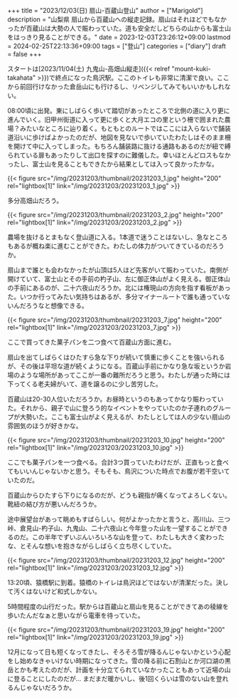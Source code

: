 +++
title = "2023/12/03(日) 扇山-百蔵山登山"
author = ["Marigold"]
description = "山梨県 扇山から百蔵山への縦走記録。扇山はそれほどでもなかったが百蔵山は大勢の人で賑わっていた。道も安全だしどちらの山からも富士山をはっきり見ることができる。"
date = 2023-12-03T23:26:12+09:00
lastmod = 2024-02-25T22:13:36+09:00
tags = ["登山"]
categories = ["diary"]
draft = false
+++

スタートは[2023/11/04(土) 九鬼山-高畑山縦走]({{< relref "mount-kuki-takahata" >}})で終点になった鳥沢駅。ここのトイレも非常に清潔で良い。ここから前回行けなかった倉岳山にも行けるし、リベンジしてみてもいいかもしれない。

08:00頃に出発。東にしばらく歩いて踏切があったところで北側の道に入り更に進んでいく。旧甲州街道に入って更に歩くと大月エコの里という柵で囲まれた農場？みたいなところに辿り着く。もともとのルートではここには入らないで舗装道沿いに歩けばよかったのだが、地図を見ないで歩いていたわたしはそのまま柵を開けて中に入ってしまった。もちろん舗装路に抜ける通路もあるのだが紐で縛られている扉もあったりして出口を探すのに難儀した。幸いほとんどロスもなかったし、富士山を見ることもできたから結果としては入って良かったかな。

{{< figure src="/img/20231203/thumbnail/20231203_1.jpg" height="200" rel="lightbox[1]" link="/img/20231203/20231203_1.jpg" >}}

多分高畑山だろう。

{{< figure src="/img/20231203/thumbnail/20231203_2.jpg" height="200" rel="lightbox[1]" link="/img/20231203/20231203_2.jpg" >}}

農場を抜けるとまもなく登山道に入る。1本道で迷うことはないし、急なところもあるが概ね楽に進むことができた。わたしの体力がついてきているのだろうか。

扇山まで誰とも会わなかったが山頂は5人ほど先客がいて賑わっていた。南側が開けていて、富士山とその手前の杓子山、左に御正体山がよく見える。御正体山の手前にあるのが、二十六夜山だろうか。北には権現山の方向を指す看板があった。いつか行ってみたい気持ちはあるが、多分マイナールートで誰も通っていないんだろうなと想像できる。

{{< figure src="/img/20231203/thumbnail/20231203_7.jpg" height="200" rel="lightbox[1]" link="/img/20231203/20231203_7.jpg" >}}

ここで買ってきた菓子パンを二つ食べて百蔵山方面に進む。

扇山を出てしばらくはひたすら急な下りが続いて慎重に歩くことを強いられるが、その後は平坦な道が続くようになる。百蔵山手前にかなり急な坂というか岩場のような場所があってここが一番の難所だろうと思う。わたしが通った時には下ってくる老夫婦がいて、道を譲るのに少し苦労した。

百蔵山は20-30人位いただろうか。お昼時というのもあってかなり賑わっていた。それから、親子で山に登ろう的なイベントをやっていたのか子連れのグループが大勢いた。ここも富士山がよく見えるが、わたしとしては人の少ない扇山の雰囲気のほうが好きかな。

{{< figure src="/img/20231203/thumbnail/20231203_10.jpg" height="200" rel="lightbox[1]" link="/img/20231203/20231203_10.jpg" >}}

ここでも菓子パンを一つ食べる。合計3つ買っていたわけだが、正直もっと食べてもいいんじゃないかと思う。そもそも、鳥沢についた時点でお腹が若干空いていたのだ。

百蔵山からひたすら下りになるのだが、どうも親指が痛くなってよろしくない。靴紐の結び方が悪いんだろうか。

途中展望台があって眺めもすばらしい。何がよかったかと言うと、高川山、三つ峠、倉見山-杓子山、九鬼山、二十六夜山と今年登った山を一望することができるのだ。この半年でずいぶんいろいろな山を登って、わたしも大きく変わったな、とそんな想いを抱きながらしばらく立ち尽くしていた。

{{< figure src="/img/20231203/thumbnail/20231203_12.jpg" height="200" rel="lightbox[1]" link="/img/20231203/20231203_12.jpg" >}}

13:20頃、猿橋駅に到着。猿橋のトイレは鳥沢ほどではないが清潔だった。決して汚くはないけど和式しかない。

5時間程度の山行だった。駅からは百蔵山と扇山を見ることができてあの稜線を歩いたんだなぁと思いながら電車を待っていた。

{{< figure src="/img/20231203/thumbnail/20231203_19.jpg" height="200" rel="lightbox[1]" link="/img/20231203/20231203_19.jpg" >}}

12月になって日も短くなってきたし、そろそろ雪が降るんじゃないかという心配をし始めなきゃいけない時期になってきた。雪の降る前に石割山とか河口湖の黒岳とかも考えたのだが、計画を十分立てられていなかったこともあって近場の山に登ることにしたのだが...
まだまだ暖かいし、後1回くらいは雪のない山を登れるんじゃないだろうか。
